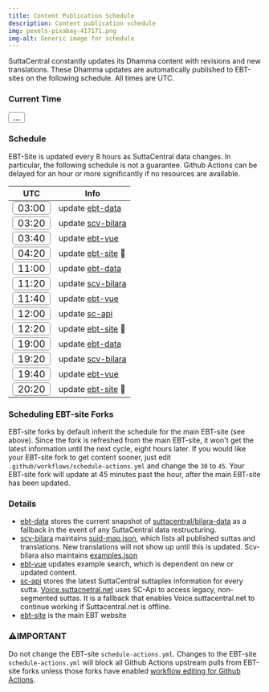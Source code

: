 ```yaml
---
title: Content Publication Schedule
description: Content publication schedule
img: pexels-pixabay-417171.png
img-alt: Generic image for schedule
---
```

SuttaCentral constantly updates its Dhamma content
with revisions and new translations.
These Dhamma updates are automatically published to EBT-sites
on the following schedule. All times are UTC.

### Current Time
<span id="page_utc" class="utc-time">...</span>

### Schedule
EBT-Site is updated every 8 hours as SuttaCentral data changes.
In particular, the following schedule is not a guarantee. 
Github Actions can be delayed for an hour or more significantly 
if no resources are available.

| UTC | Info |
| ---- | ---- |
| <span class="utc-time">03:00</span> | update [ebt-data](https://github.com/ebt-site/ebt-data) |
| <span class="utc-time">03:20</span> | update [scv-bilara](https://github.com/sc-voice/scv-bilara) |
| <span class="utc-time">03:40</span> | update [ebt-vue](https://github.com/ebt-site/ebt-vue) |
| <span class="utc-time">04:20</span> | update [ebt-site](https://github.com/ebt-site/ebt-site) 🎉 |
| <span class="utc-time">11:00</span> | update [ebt-data](https://github.com/ebt-site/ebt-data) |
| <span class="utc-time">11:20</span> | update [scv-bilara](https://github.com/sc-voice/scv-bilara) |
| <span class="utc-time">11:40</span> | update [ebt-vue](https://github.com/ebt-site/ebt-vue) |
| <span class="utc-time">12:00</span> | update [sc-api](https://github.com/ebt-site/sc-api) |
| <span class="utc-time">12:20</span> | update [ebt-site](https://github.com/ebt-site/ebt-site) 🎉 |
| <span class="utc-time">19:00</span> | update [ebt-data](https://github.com/ebt-site/ebt-data) |
| <span class="utc-time">19:20</span> | update [scv-bilara](https://github.com/sc-voice/scv-bilara) |
| <span class="utc-time">19:40</span> | update [ebt-vue](https://github.com/ebt-site/ebt-vue) |
| <span class="utc-time">20:20</span> | update [ebt-site](https://github.com/ebt-site/ebt-site) 🎉 |

### Scheduling EBT-site Forks
EBT-site forks by default inherit the schedule for the main EBT-site (see above).
Since the fork is refreshed from the main EBT-site, it won't get the latest information
until the next cycle, eight hours later.
If you would like your EBT-site fork to get content sooner, 
just edit `.github/workflows/schedule-actions.yml` 
and change the `30` to `45`. 
Your EBT-site fork will update at 45 minutes past the hour, 
after the main EBT-site has been updated.

### Details

* [ebt-data](https://github.com/ebt-site/ebt-data) stores the current snapshot of [suttacentral/bilara-data](https://github.com/suttacentral/bilara-data) as a fallback in the event of any SuttaCentral data restructuring.
* [scv-bilara](https://github.com/sc-voice/scv-bilara) maintains [suid-map.json](https://github.com/sc-voice/scv-bilara/blob/main/src/auto/suidmap.json), which lists all published suttas and translations. New translations will not show up until this is updated. Scv-bilara also maintains [examples.json](https://github.com/sc-voice/scv-bilara/blob/main/src/examples.json)
* [ebt-vue](https://github.com/ebt-site/ebt-vue) updates example search, which is dependent on new or updated content.
* [sc-api](https://github.com/ebt-site/sc-api) stores the latest SuttaCentral suttaplex information for every sutta. [Voice.suttacnetral.net](https://voice.suttacentral.net) uses SC-Api to access legacy, non-segmented suttas. It is a fallback that enables Voice.suttacentral.net to continue working if Suttacentral.net is offline.
* [ebt-site](https://github.com/ebt-site/ebt-site) is the main EBT website

### ⚠️IMPORTANT
Do not change the EBT-site `schedule-actions.yml`.
Changes to the EBT-site `schedule-actions.yml` will
block all Github Actions upstream pulls from EBT-site forks
unless those forks have enabled
[workflow editing for Github Actions](https://github.community/t/refusing-to-allow-an-integration-to-create-or-update/16326/9).

<script>
  var updateTime = ()=>{
    let page_utc = document && document.getElementById('page_utc');
    if (page_utc) {
      let date = new Date();
      let utc = `${date.toISOString().substring(11,16)} UTC`;
      page_utc.innerHTML = utc;
    }
  }
  setTimeout(updateTime, 1000);
  setInterval(updateTime, 20000);
</script>
<style>
.utc-time {
  font: Arial Black, Arial;
  font-size: larger;
  border: 1pt solid #888;
  border-radius: 0.25em;
  padding-left: 0.5em;
  padding-right: 0.5em;
}
</style>

